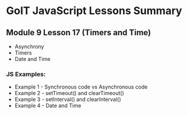 # GoIT JavaScript Lessons Summary

## Module 9 Lesson 17 (Timers and Time)

-   Asynchrony
-   Timers
-   Date and Time

### JS Examples:

-   Example 1 - Synchronous code vs Asynchronous code
-   Example 2 - setTimeout() and clearTimeout()
-   Example 3 - setInterval() and clearInterval()
-   Example 4 - Date and Time
